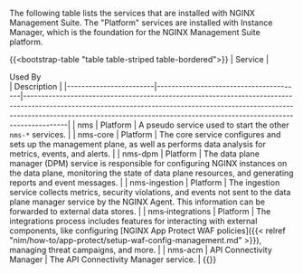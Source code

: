 The following table lists the services that are installed with NGINX Management Suite. The "Platform" services are installed with Instance Manager, which is the foundation for the NGINX Management Suite platform.

{{<bootstrap-table "table table-striped table-bordered">}}
| Service                | <div style="width:200px">Used By</div> | Description                                                                                                                                                                                                                                          |
|------------------------|----------------------------------------|------------------------------------------------------------------------------------------------------------------------------------------------------------------------------------------------------------------------------------------------------|
| nms                    | Platform                               | A pseudo service used to start the other `nms-*` services.                                                                                                                                                                                           |
| nms-core               | Platform                               | The core service configures and sets up the management plane, as well as performs data analysis for metrics, events, and alerts.                                                                                                                     |
| nms-dpm                | Platform                               | The data plane manager (DPM) service is responsible for configuring NGINX instances on the data plane, monitoring the state of data plane resources, and generating reports and event messages.                                                      |
| nms-ingestion          | Platform                               | The ingestion service collects metrics, security violations, and events not sent to the data plane manager service by the NGINX Agent. This information can be forwarded to external data stores.                                                    |
| nms&#8209;integrations | Platform                               | The integrations process includes features for interacting with external components, like configuring [NGINX App Protect WAF policies]({{< relref "nim/how-to/app-protect/setup-waf-config-management.md" >}}), managing threat campaigns, and more. |
| nms-acm                | API&nbsp;Connectivity Manager          | The API Connectivity Manager service.                                                                                                                                                                                                                |
{{</bootstrap-table>}}

<br>

<!-- Do not remove. Keep this code at the bottom of the include -->
<!-- DOCS-1059 -->
